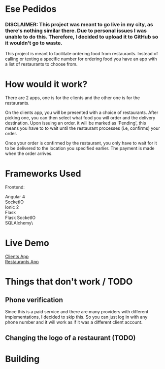 # Ese Pedidos

### DISCLAIMER: This project was meant to go live in my city, as there's nothing similar there. Due to personal issues I was unable to do this. Therefore, I decided to upload it to GitHub so it wouldn't go to waste.

This project is meant to facilitate ordering food from restaurants. Instead of calling or texting a specific number for ordering food you have an app with a list of restaurants to choose from.

# How would it work?

There are 2 apps, one is for the clients and the other one is for the restaurants.

On the clients app, you will be presented with a choice of restaurants. After picking one, you can then select what food you will order and the delivery destination. Upon issuing an order. it will be marked as 'Pending', this means you have to to wait until the restaurant processes (i.e, confirms) your order.

Once your order is confirmed by the restaurant, you only have to wait for it to be delivered to the location you specified earlier. The payment is made when the order arrives.

# Frameworks Used

Frontend:

Angular 4\
SocketIO\
Ionic 2\
Flask\
Flask SocketIO\
SQLAlchemy\

# Live Demo

[Clients App](http://siwka.net/ese-pedidos/client)\
[Restaurants App](http://siwka.net/ese-pedidos/restaurant)

# Things that don't work / TODO

## Phone verification
Since this is a paid service and there are many providers with different implementations, I decided to skip this. So you can just log in with any phone number and it will work as if it was a different client account.

## Changing the logo of a restaurant (TODO)

# Building


